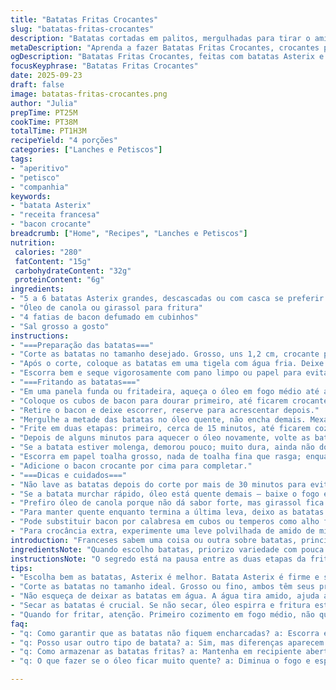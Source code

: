 ```yaml
---
title: "Batatas Fritas Crocantes"
slug: "batatas-fritas-crocantes"
description: "Batatas cortadas em palitos, mergulhadas para tirar o amido, fritas em óleo de canola com fatias de bacon para um aroma defumado. Uso batata Asterix no lugar da Yukon Gold para textura mais firme. Fritura feita em duas fases, temperatura ao redor de 185 ºC; primeira para cozinhar sem dourar, segunda para crocância. Bacon ajuda a realçar o sabor, pode substituir por fumaça líquida para versão vegetariana. Dreno bem o excesso de óleo, uso papel toalha grossão. Sal grosso no fim, sem esquecer de mexer para uniformizar. Fica crocante por dentro, macia por fora, nada encharcado, visual dourado intenso."
metaDescription: "Aprenda a fazer Batatas Fritas Crocantes, crocantes por fora e macias por dentro, com uma receita simples e saborosa."
ogDescription: "Batatas Fritas Crocantes, feitas com batatas Asterix e bacon, são irresistíveis e perfeitas para qualquer ocasião."
focusKeyphrase: "Batatas Fritas Crocantes"
date: 2025-09-23
draft: false
image: batatas-fritas-crocantes.png
author: "Julia"
prepTime: PT25M
cookTime: PT38M
totalTime: PT1H3M
recipeYield: "4 porções"
categories: ["Lanches e Petiscos"]
tags:
- "aperitivo"
- "petisco"
- "companhia"
keywords:
- "batata Asterix"
- "receita francesa"
- "bacon crocante"
breadcrumb: ["Home", "Recipes", "Lanches e Petiscos"]
nutrition: 
 calories: "280"
 fatContent: "15g"
 carbohydrateContent: "32g"
 proteinContent: "6g"
ingredients:
- "5 a 6 batatas Asterix grandes, descascadas ou com casca se preferir rústico"
- "Óleo de canola ou girassol para fritura"
- "4 fatias de bacon defumado em cubinhos"
- "Sal grosso a gosto"
instructions:
- "===Preparação das batatas==="
- "Corte as batatas no tamanho desejado. Grosso, uns 1,2 cm, crocante por fora e macio no meio; mais fino, cerca de 0,6 cm, para fritar mais rápido, porém cuidado para não virar batata chips mole depois."
- "Após o corte, coloque as batatas em uma tigela com água fria. Deixe descansar cerca de 25 a 30 minutos. Dispense o truque de deixar 24h na geladeira, perde frescor e altera textura."
- "Escorra bem e seque vigorosamente com pano limpo ou papel para evitar respingos e óleo espirrando."
- "===Fritando as batatas==="
- "Em uma panela funda ou fritadeira, aqueça o óleo em fogo médio até atingir aproximadamente 185 ºC. Se não tiver termômetro, espete uma batata: começa a formar bolhas ao redor imediatamente."
- "Coloque os cubos de bacon para dourar primeiro, até ficarem crocantes. Bacon vai liberar gordura e cheiro que gruda nas batatas — um toque que vale a pena. Se quiser opção sem bacon, uma pitada de fumaça líquida ou páprica defumada ajuda."
- "Retire o bacon e deixe escorrer, reserve para acrescentar depois."
- "Mergulhe a metade das batatas no óleo quente, não encha demais. Mexa eventualmente para não grudarem ou assarem apenas de um lado."
- "Frite em duas etapas: primeiro, cerca de 15 minutos, até ficarem cozidas(macias mas não douradas); retire e escorra bem. Esta pré-fritura dissolve amido e evita que fiquem encharcadas."
- "Depois de alguns minutos para aquecer o óleo novamente, volte as batatas para fritar por mais 20 a 23 minutos. Aqui fique atento ao barulho da fritura — óleo fervendo intensamente ao redor das batatas indica camada de umidade se evaporando; freio quando o fritar diminui e elas se tornam douradas e firmes ao toque."
- "Se a batata estiver molenga, demorou pouco; muito dura, ainda não douraram direito."
- "Escorra em papel toalha grosso, nada de toalha fina que rasga; enquanto quente, salpique sal grosso, misture e repita até acertar o ponto do sal. Use pinça para mexer sem quebrar."
- "Adicione o bacon crocante por cima para completar."
- "===Dicas e cuidados==="
- "Não lave as batatas depois do corte por mais de 30 minutos para evitar perda excessiva de sabor."
- "Se a batata murchar rápido, óleo está quente demais — baixe o fogo e espere esquentar de novo lentamente."
- "Prefiro óleo de canola porque não dá sabor forte, mas girassol fica bom também."
- "Para manter quente enquanto termina a última leva, deixo as batatas em forno baixo (80 ºC) sobre grade com papel absorvente embaixo."
- "Pode substituir bacon por calabresa em cubos ou temperos como alho frito para variar sabores."
- "Para crocância extra, experimente uma leve polvilhada de amido de milho antes da primeira fritura."
introduction: "Franceses sabem uma coisa ou outra sobre batatas, principalmente no formato fritas, e já testei várias combinações buscando aquele contraste: crocante por fora e macio por dentro. Batata Yukon Gold é clássica pela manteiga e textura, porém, adaptei para batata Asterix aqui em casa – mais firme, suporta fritura longa sem desmanchar. Mergulhar em água gelada antes tira excesso de amido, evita aquela camada grudenta. Fritura em duas fases é essencial, para cozimento primeiro, depois dourar em alta temperatura. Bacon é meu segredo: aroma irresistível, solução prática para gordura saborizada sem precisar de banha animal pura. Na fritura, não meço só tempo; barulho do óleo, cor e firmeza no toque são termômetros indispensáveis. Simples mas exige atenção."
ingredientsNote: "Quando escolho batatas, priorizo variedade com pouca umidade e textura firme. Asterix ou batata-baroa funcionam bem. Usar óleo de sabor neutro como canola ou girassol evita competição de gostos. Pode substituir bacon por pedaços de linguiça calabresa para um aroma diferente, ou até presunto cru fininho se quiser algo mais delicado. Para cozinhar com segurança, evite usar óleo reutilizado várias vezes para que o sabor não fique rançoso. Sal grosso funciona melhor para fritura, porque fixa menos umidade e não empapa as batatas. Secar bem depois do banho na água fria é essencial para evitar espirros e óleo queimado. Caso precise fazer muito, divida as porções para fritar aos poucos, não superlotar a panela ou frigideira."
instructionsNote: "O segredo está na pausa entre as duas etapas da fritura. Use o tempo para lavar e secar o próximo lote. Atenção ao barulho vindo do óleo: quando está alto e constante, batata ainda está liberando água; quando diminui é sinal que já cozinhou internamente. A cor deve mudar de clara para dourado intenso e uniforme, sem manchas escuras, que indicam óleo muito quente ou batata muito fina. Mexa cuidadosamente para não quebrar as batatas, mas evite deixar ficar parado no óleo para não assar ou queimar. O bacon deve ficar crocante, assim você junta gordura saborizada já pronta; se for usar outro tempero, adicione só no final para não queimar. Caso não tenha termômetro, faça o teste do palito ou da batata frita: deve afundar lentamente no óleo e formar bolhas ao redor na imersão."
tips:
- "Escolha bem as batatas, Asterix é melhor. Batata Asterix é firme e segura a fritura. Evite usar batatas comuns, o resultado não é o mesmo."
- "Corte as batatas no tamanho ideal. Grosso ou fino, ambos têm seus prós. Fino frita rápido, grossoé crocante por fora. Teste os dois, aprenda."
- "Não esqueça de deixar as batatas em água. A água tira amido, ajuda a não grudarem. Deixe por 30 minutos, mais que isso já é demais."
- "Secar as batatas é crucial. Se não secar, óleo espirra e fritura estraga. Use pano ou papel absorvente, bastante movimento aqui."
- "Quando for fritar, atenção. Primeiro cozimento em fogo médio, não quer dourar agora. Após pré-fritura, ajuste o fogo para deixar crocante."
faq:
- "q: Como garantir que as batatas não fiquem encharcadas? a: Escorra e seque bem depois da água. Fritura em duas fases ajuda com crocância, tire amido."
- "q: Posso usar outro tipo de batata? a: Sim, mas diferenças aparecem. Asterix é firme, outras como Yukon Gold podem desmanchar mais fácil."
- "q: Como armazenar as batatas fritas? a: Mantenha em recipiente aberto e coloque absorvente. Não use embalagem fechada, mantém umidade."
- "q: O que fazer se o óleo ficar muito quente? a: Diminua o fogo e espere esfriar. Se está espirrando muito, óleo quente demais, fique de olho."

---
```

